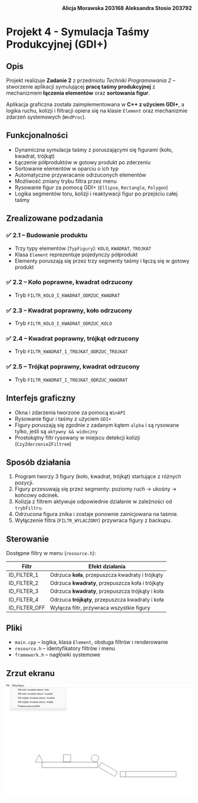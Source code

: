 <div align="right">
<strong>Alicja Morawska 203168</strong>
<strong>Aleksandra Stosio 203792</strong>
</div>

# Projekt 4 - Symulacja Taśmy Produkcyjnej (GDI+)

## Opis

Projekt realizuje **Zadanie 2** z przedmiotu *Techniki Programowania 2* – stworzenie aplikacji symulującej **pracę taśmy produkcyjnej** z mechanizmem **łączenia elementów** oraz **sortowania figur**.

Aplikacja graficzna została zaimplementowana w **C++ z użyciem GDI+**, a logika ruchu, kolizji i filtracji opiera się na klasie `Element` oraz mechanizmie zdarzeń systemowych (`WndProc`).

## Funkcjonalności

- Dynamiczna symulacja taśmy z poruszającymi się figurami (koło, kwadrat, trójkąt)
- Łączenie półproduktów w gotowy produkt po zderzeniu
- Sortowanie elementów w oparciu o ich typ
- Automatyczne przywracanie odrzuconych elementów
- Możliwość zmiany trybu filtra przez menu
- Rysowanie figur za pomocą GDI+ (`Ellipse`, `Rectangle`, `Polygon`)
- Logika segmentów toru, kolizji i reaktywacji figur po przejściu całej taśmy

##  Zrealizowane podzadania

### ✅ 2.1 – Budowanie produktu
- Trzy typy elementów (`TypFigury`): `KOLO`, `KWADRAT`, `TROJKAT`
- Klasa `Element` reprezentuje pojedynczy półprodukt
- Elementy poruszają się przez trzy segmenty taśmy i łączą się w gotowy produkt

### ✅ 2.2 – Koło poprawne, kwadrat odrzucony
- Tryb `FILTR_KOLO_I_KWADRAT_ODRZUC_KWADRAT`

### ✅ 2.3 – Kwadrat poprawny, koło odrzucony
- Tryb `FILTR_KOLO_I_KWADRAT_ODRZUC_KOLO`

### ✅ 2.4 – Kwadrat poprawny, trójkąt odrzucony
- Tryb `FILTR_KWADRAT_I_TROJKAT_ODRZUC_TROJKAT`

### ✅ 2.5 – Trójkąt poprawny, kwadrat odrzucony
- Tryb `FILTR_KWADRAT_I_TROJKAT_ODRZUC_KWADRAT`

## Interfejs graficzny

- Okna i zdarzenia tworzone za pomocą `WinAPI`
- Rysowanie figur i taśmy z użyciem `GDI+`
- Figury poruszają się zgodnie z zadanym kątem `alpha` i są rysowane tylko, jeśli są `aktywny && widoczny`
- Prostokątny filtr rysowany w miejscu detekcji kolizji (`CzyZderzenieZFiltrem`)

## Sposób działania

1. Program tworzy 3 figury (koło, kwadrat, trójkąt) startujące z różnych pozycji.
2. Figury przesuwają się przez segmenty: poziomy ruch → ukośny → końcowy odcinek.
3. Kolizja z filtrem aktywuje odpowiednie działanie w zależności od `trybFiltru`.
4. Odrzucona figura znika i zostaje ponownie zainicjowana na taśmie.
5. Wyłączenie filtra (`FILTR_WYLACZONY`) przywraca figury z backupu.

## Sterowanie

Dostępne filtry w menu (`resource.h`):

| Filtr           | Efekt działania                                   |
| --------------- | ------------------------------------------------- |
| ID_FILTER_1     | Odrzuca **koła**, przepuszcza kwadraty i trójkąty |
| ID_FILTER_2     | Odrzuca **kwadraty**, przepuszcza koła i trójkąty |
| ID_FILTER_3     | Odrzuca **kwadraty**, przepuszcza trójkąty i koła |
| ID_FILTER_4     | Odrzuca **trójkąty**, przepuszcza kwadraty i koła |
| ID_FILTER_OFF   | Wyłącza filtr, przywraca wszystkie figury         |

## Pliki

- `main.cpp` – logika, klasa `Element`, obsługa filtrów i renderowanie
- `resource.h` – identyfikatory filtrów i menu
- `framework.h` – nagłówki systemowe

## Zrzut ekranu

![Symulacja taśmy produkcyjnej](./screenshot.png)
